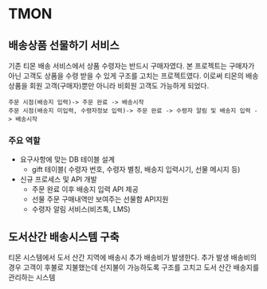 # TMON

## 배송상품 선물하기 서비스

기존 티몬 배송 서비스에서 상품 수령자는 반드시 구매자였다. 본 프로젝트는  구매자가 아닌 고객도 상품을 수령 받을 수 있게 구조를 고치는 프로젝트였다. 이로써 티몬의 배송 상품을 회원 고객(구매자)뿐만 아니라 비회원 고객도 가능하게 되었다. 
```
주문 시점(배송지 입력)-> 주문 완료 -> 배송시작
주문 시점(배송지 미입력, 수령자정보 입력)-> 주문 완료 -> 수령자 알림 및 배송지 입력 -> 배송시작 
```

### 주요 역할

* 요구사항에 맞는 DB 테이블 설계
	* gift 테이블( 수령자 번호, 수령자 별칭, 배송지 입력시기, 선물 메시지 등)
* 신규 프로세스 및 API 개발
	* 주문 완료 이후 배송지 입력 API 제공 
	* 선물 주문 구매내역만 보여주는 선물함 API지원
	* 수령자 알림 서비스(비즈톡, LMS)

## 도서산간 배송시스템 구축

티몬 시스템에서 도서 산간 지역에 배송시 추가 배송비가 발생한다. 추가 발생 배송비의 경우 고객이 후불로 지불했는데 선지불이 가능하도록 구조를 고치고 도서 산간 배송지를 관리하는 시스템
<!--stackedit_data:
eyJoaXN0b3J5IjpbMTM1OTcxMzMzNywtMTQxNzg3NTMyOSwtMT
A1MjQ0NTU4NCwxNTk4OTA1MzQxLC0xMzI5NzYyMjMzLC04NzIw
NjIwNjgsNjI2MjIxODAwLDE2MzUxNzAyLC01NTM2NzAzODZdfQ
==
-->